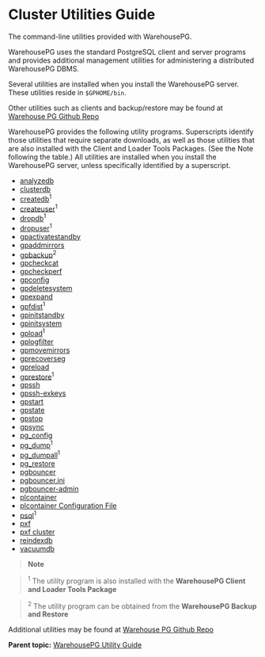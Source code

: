# Cluster Utilities Guide 

The command-line utilities provided with WarehousePG.

WarehousePG uses the standard PostgreSQL client and server programs and provides additional management utilities for administering a distributed WarehousePG DBMS.

Several utilities are installed when you install the WarehousePG server. These utilities reside in `$GPHOME/bin`. 

Other utilities such as clients and backup/restore may be found at [Warehouse PG Github Repo](https://github.com/warehouse-pg)

WarehousePG provides the following utility programs. Superscripts identify those utilities that require separate downloads, as well as those utilities that are also installed with the Client and Loader Tools Packages. \(See the Note following the table.\) All utilities are installed when you install the WarehousePG server, unless specifically identified by a superscript.




- [analyzedb](ref/analyzedb.html)
- [clusterdb](ref/clusterdb.html)
- [createdb](ref/createdb.html)<sup>1</sup>
- [createuser](ref/createuser.html)<sup>1</sup>
- [dropdb](ref/dropdb.html)<sup>1</sup>
- [dropuser](ref/dropuser.html)<sup>1</sup>
- [gpactivatestandby](ref/gpactivatestandby.html)
- [gpaddmirrors](ref/gpaddmirrors.html)
- [gpbackup](https://docs.vmware.com/en/VMware-WarehousePG-Backup-and-Restore/index.html)<sup>2</sup>
- [gpcheckcat](ref/gpcheckcat.html)
- [gpcheckperf](ref/gpcheckperf.html)
- [gpconfig](ref/gpconfig.html)
- [gpdeletesystem](ref/gpdeletesystem.html)
- [gpexpand](ref/gpexpand.html)
- [gpfdist](ref/gpfdist.html)<sup>1</sup>
- [gpinitstandby](ref/gpinitstandby.html)
- [gpinitsystem](ref/gpinitsystem.html)
- [gpload](ref/gpload.html)<sup>1</sup>
- [gplogfilter](ref/gplogfilter.html)
- [gpmovemirrors](ref/gpmovemirrors.html)
- [gprecoverseg](ref/gprecoverseg.html)
- [gpreload](ref/gpreload.html)
- [gprestore](https://docs.vmware.com/en/VMware-WarehousePG-Backup-and-Restore/index.html)<sup>1</sup>
- [gpssh](ref/gpssh.html)
- [gpssh-exkeys](ref/gpssh-exkeys.html)
- [gpstart](ref/gpstart.html)
- [gpstate](ref/gpstate.html)
- [gpstop](ref/gpstop.html)
- [gpsync](ref/gpsync.html)
- [pg\_config](ref/pg_config.html)
- [pg\_dump](ref/pg_dump.html)<sup>1</sup>
- [pg\_dumpall](ref/pg_dumpall.html)<sup>1</sup>
- [pg\_restore](ref/pg_restore.html)
- [pgbouncer](ref/pgbouncer.html)
- [pgbouncer.ini](ref/pgbouncer-ini.html)
- [pgbouncer-admin](ref/pgbouncer-admin.html)
- [plcontainer](ref/plcontainer.html)
- [plcontainer Configuration File](ref/plcontainer-configuration.html)
- [psql](ref/psql.html)<sup>1</sup>
- [pxf](https://docs.vmware.com/en/VMware-WarehousePG-Platform-Extension-Framework/6.6/greenplum-platform-extension-framework/ref-pxf.html)
- [pxf cluster](https://docs.vmware.com/en/VMware-WarehousePG-Platform-Extension-Framework/6.6/greenplum-platform-extension-framework/ref-pxf-cluster.html)
- [reindexdb](ref/reindexdb.html)
- [vacuumdb](ref/vacuumdb.html)


> **Note** 

> <sup>1</sup> The utility program is also installed with the **WarehousePG Client and Loader Tools Package**

><sup>2</sup> The utility program can be obtained from the **WarehousePG Backup and Restore** 

Additional utilities may be found at [Warehouse PG Github Repo](https://github.com/warehouse-pg)


**Parent topic:** [WarehousePG Utility Guide](../utility_guide/)

